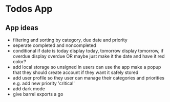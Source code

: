 # Todos App

## App ideas
- filtering and sorting by category, due date and priority
- seperate completed and noncompleted
- conditional if date is today display today, tomorrow display tomorrow, if overdue display overdue OR maybe just make it the date and have it red color?
- add local storage so unsigned in users can use the app make a popup that they should create account if they want it safely stored
- add user profile so they user can manage their categories and priorities e.g. add new priority 'critical'
- add dark mode
- give barrel exports a go
